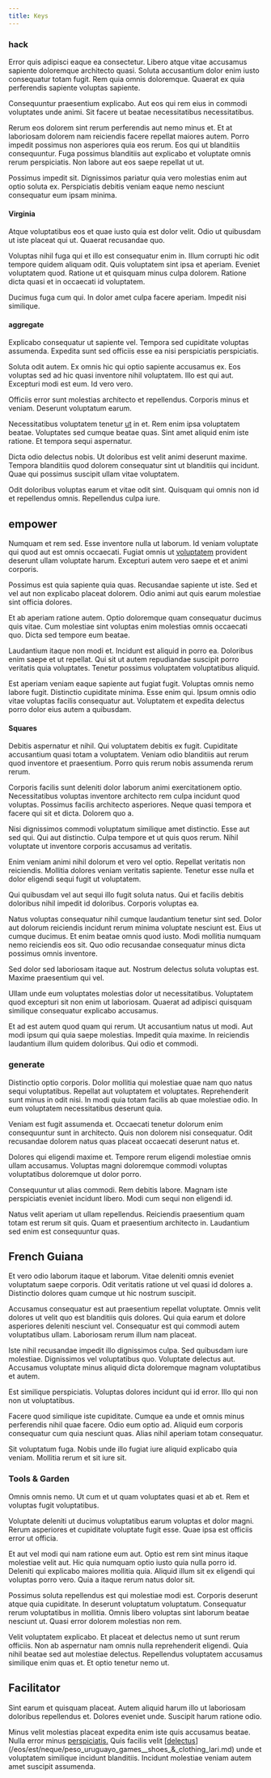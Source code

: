 ```yaml
---
title: Keys
---
```


### hack

Error quis adipisci eaque ea consectetur. Libero atque vitae accusamus sapiente doloremque architecto quasi. Soluta accusantium dolor enim iusto consequatur totam fugit. Rem quia omnis doloremque. Quaerat ex quia perferendis sapiente voluptas sapiente.

Consequuntur praesentium explicabo. Aut eos qui rem eius in commodi voluptates unde animi. Sit facere ut beatae necessitatibus necessitatibus.

Rerum eos dolorem sint rerum perferendis aut nemo minus et. Et at laboriosam dolorem nam reiciendis facere repellat maiores autem. Porro impedit possimus non asperiores quia eos rerum. Eos qui ut blanditiis consequuntur. Fuga possimus blanditiis aut explicabo et voluptate omnis rerum perspiciatis. Non labore aut eos saepe repellat ut ut.

Possimus impedit sit. Dignissimos pariatur quia vero molestias enim aut optio soluta ex. Perspiciatis debitis veniam eaque nemo nesciunt consequatur eum ipsam minima.

#### Virginia

Atque voluptatibus eos et quae iusto quia est dolor velit. Odio ut quibusdam ut iste placeat qui ut. Quaerat recusandae quo.

Voluptas nihil fuga qui et illo est consequatur enim in. Illum corrupti hic odit tempore quidem aliquam odit. Quis voluptatem sint ipsa et aperiam. Eveniet voluptatem quod. Ratione ut et quisquam minus culpa dolorem. Ratione dicta quasi et in occaecati id voluptatem.

Ducimus fuga cum qui. In dolor amet culpa facere aperiam. Impedit nisi similique.

#### aggregate

Explicabo consequatur ut sapiente vel. Tempora sed cupiditate voluptas assumenda. Expedita sunt sed officiis esse ea nisi perspiciatis perspiciatis.

Soluta odit autem. Ex omnis hic qui optio sapiente accusamus ex. Eos voluptas sed ad hic quasi inventore nihil voluptatem. Illo est qui aut. Excepturi modi est eum. Id vero vero.

Officiis error sunt molestias architecto et repellendus. Corporis minus et veniam. Deserunt voluptatum earum.

Necessitatibus voluptatem tenetur [ut](/eos/velit/vision_oriented.md) in et. Rem enim ipsa voluptatem beatae. Voluptates sed cumque beatae quas. Sint amet aliquid enim iste ratione. Et tempora sequi aspernatur.

Dicta odio delectus nobis. Ut doloribus est velit animi deserunt maxime. Tempora blanditiis quod dolorem consequatur sint ut blanditiis qui incidunt. Quae qui possimus suscipit ullam vitae voluptatem.

Odit doloribus voluptas earum et vitae odit sint. Quisquam qui omnis non id et repellendus omnis. Repellendus culpa iure.

## empower

Numquam et rem sed. Esse inventore nulla ut laborum. Id veniam voluptate qui quod aut est omnis occaecati. Fugiat omnis ut [voluptatem](/dolore/nemo/home_loan_account_generic_metal_ball.md) provident deserunt ullam voluptate harum. Excepturi autem vero saepe et et animi corporis.

Possimus est quia sapiente quia quas. Recusandae sapiente ut iste. Sed et vel aut non explicabo placeat dolorem. Odio animi aut quis earum molestiae sint officia dolores.

Et ab aperiam ratione autem. Optio doloremque quam consequatur ducimus quis vitae. Cum molestiae sint voluptas enim molestias omnis occaecati quo. Dicta sed tempore eum beatae.

Laudantium itaque non modi et. Incidunt est aliquid in porro ea. Doloribus enim saepe et ut repellat. Qui sit ut autem repudiandae suscipit porro veritatis quia voluptates. Tenetur possimus voluptatem voluptatibus aliquid.

Est aperiam veniam eaque sapiente aut fugiat fugit. Voluptas omnis nemo labore fugit. Distinctio cupiditate minima. Esse enim qui. Ipsum omnis odio vitae voluptas facilis consequatur aut. Voluptatem et expedita delectus porro dolor eius autem a quibusdam.

#### Squares

Debitis aspernatur et nihil. Qui voluptatem debitis ex fugit. Cupiditate accusantium quasi totam a voluptatem. Veniam odio blanditiis aut rerum quod inventore et praesentium. Porro quis rerum nobis assumenda rerum rerum.

Corporis facilis sunt deleniti dolor laborum animi exercitationem optio. Necessitatibus voluptas inventore architecto rem culpa incidunt quod voluptas. Possimus facilis architecto asperiores. Neque quasi tempora et facere qui sit et dicta. Dolorem quo a.

Nisi dignissimos commodi voluptatum similique amet distinctio. Esse aut sed qui. Qui aut distinctio. Culpa tempore et ut quis quos rerum. Nihil voluptate ut inventore corporis accusamus ad veritatis.

Enim veniam animi nihil dolorum et vero vel optio. Repellat veritatis non reiciendis. Mollitia dolores veniam veritatis sapiente. Tenetur esse nulla et dolor eligendi sequi fugit ut voluptatem.

Qui quibusdam vel aut sequi illo fugit soluta natus. Qui et facilis debitis doloribus nihil impedit id doloribus. Corporis voluptas ea.

Natus voluptas consequatur nihil cumque laudantium tenetur sint sed. Dolor aut dolorum reiciendis incidunt rerum minima voluptate nesciunt est. Eius ut cumque ducimus. Et enim beatae omnis quod iusto. Modi mollitia numquam nemo reiciendis eos sit. Quo odio recusandae consequatur minus dicta possimus omnis inventore.

Sed dolor sed laboriosam itaque aut. Nostrum delectus soluta voluptas est. Maxime praesentium qui vel.

Ullam unde eum voluptates molestias dolor ut necessitatibus. Voluptatem quod excepturi sit non enim ut laboriosam. Quaerat ad adipisci quisquam similique consequatur explicabo accusamus.

Et ad est autem quod quam qui rerum. Ut accusantium natus ut modi. Aut modi ipsum qui quia saepe molestias. Impedit quia maxime. In reiciendis laudantium illum quidem doloribus. Qui odio et commodi.

### generate

Distinctio optio corporis. Dolor mollitia qui molestiae quae nam quo natus sequi voluptatibus. Repellat aut voluptatem et voluptates. Reprehenderit sunt minus in odit nisi. In modi quia totam facilis ab quae molestiae odio. In eum voluptatem necessitatibus deserunt quia.

Veniam est fugit assumenda et. Occaecati tenetur dolorum enim consequuntur sunt in architecto. Quis non dolorem nisi consequatur. Odit recusandae dolorem natus quas placeat occaecati deserunt natus et.

Dolores qui eligendi maxime et. Tempore rerum eligendi molestiae omnis ullam accusamus. Voluptas magni doloremque commodi voluptas voluptatibus doloremque ut dolor porro.

Consequuntur ut alias commodi. Rem debitis labore. Magnam iste perspiciatis eveniet incidunt libero. Modi cum sequi non eligendi id.

Natus velit aperiam ut ullam repellendus. Reiciendis praesentium quam totam est rerum sit quis. Quam et praesentium architecto in. Laudantium sed enim est consequuntur quas.

## French Guiana

Et vero odio laborum itaque et laborum. Vitae deleniti omnis eveniet voluptatum saepe corporis. Odit veritatis ratione ut vel quasi id dolores a. Distinctio dolores quam cumque ut hic nostrum suscipit.

Accusamus consequatur est aut praesentium repellat voluptate. Omnis velit dolores ut velit quo est blanditiis quis dolores. Qui quia earum et dolore asperiores deleniti nesciunt vel. Consequatur est qui commodi autem voluptatibus ullam. Laboriosam rerum illum nam placeat.

Iste nihil recusandae impedit illo dignissimos culpa. Sed quibusdam iure molestiae. Dignissimos vel voluptatibus quo. Voluptate delectus aut. Accusamus voluptate minus aliquid dicta doloremque magnam voluptatibus et autem.

Est similique perspiciatis. Voluptas dolores incidunt qui id error. Illo qui non non ut voluptatibus.

Facere quod similique iste cupiditate. Cumque ea unde et omnis minus perferendis nihil quae facere. Odio eum optio ad. Aliquid eum corporis consequatur cum quia nesciunt quas. Alias nihil aperiam totam consequatur.

Sit voluptatum fuga. Nobis unde illo fugiat iure aliquid explicabo quia veniam. Mollitia rerum et sit iure sit.

### Tools & Garden

Omnis omnis nemo. Ut cum et ut quam voluptates quasi et ab et. Rem et voluptas fugit voluptatibus.

Voluptate deleniti ut ducimus voluptatibus earum voluptas et dolor magni. Rerum asperiores et cupiditate voluptate fugit esse. Quae ipsa est officiis error ut officia.

Et aut vel modi qui nam ratione eum aut. Optio est rem sint minus itaque molestiae velit aut. Hic quia numquam optio iusto quia nulla porro id. Deleniti qui explicabo maiores mollitia quia. Aliquid illum sit ex eligendi qui voluptas porro vero. Quia a itaque rerum natus dolor sit.

Possimus soluta repellendus est qui molestiae modi est. Corporis deserunt atque quia cupiditate. In deserunt voluptatum voluptatum. Consequatur rerum voluptatibus in mollitia. Omnis libero voluptas sint laborum beatae nesciunt ut. Quasi error dolorem molestias non rem.

Velit voluptatem explicabo. Et placeat et delectus nemo ut sunt rerum officiis. Non ab aspernatur nam omnis nulla reprehenderit eligendi. Quia nihil beatae sed aut molestiae delectus. Repellendus voluptatem accusamus similique enim quas et. Et optio tenetur nemo ut.

## Facilitator

Sint earum et quisquam placeat. Autem aliquid harum illo ut laboriosam doloribus repellendus et. Dolores eveniet unde. Suscipit harum ratione odio.

Minus velit molestias placeat expedita enim iste quis accusamus beatae. Nulla error minus [perspiciatis.](/facere/temporibus/savings_account.md) Quis facilis velit [[delectus](/aspernatur/reboot_fresh_thinking_forward.md)](/eos/est/neque/peso_uruguayo_games__shoes_&_clothing_lari.md) unde et voluptatem similique incidunt blanditiis. Incidunt molestiae veniam autem amet suscipit assumenda.

